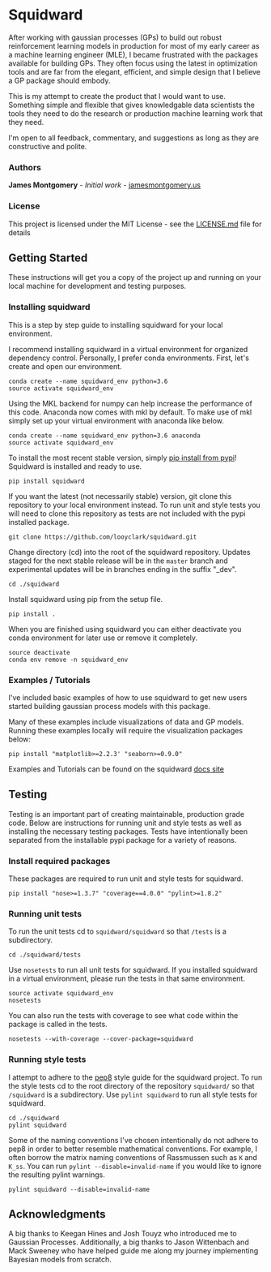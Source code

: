 # Squidward

After working with gaussian processes (GPs) to build out robust reinforcement learning models in production for most of my early career as a machine learning engineer (MLE), I became frustrated with the packages available for building GPs. They often focus using the latest in optimization tools and are far from the elegant, efficient, and simple design that I believe a GP package should embody.

This is my attempt to create the product that I would want to use. Something simple and flexible that gives knowledgable data scientists the tools they need to do the research or production machine learning work that they need.

I'm open to all feedback, commentary, and suggestions as long as they are constructive and polite.

### Authors

**James Montgomery** - *Initial work* - [jamesmontgomery.us](http://jamesmontgomery.us)

### License

This project is licensed under the MIT License - see the [LICENSE.md](LICENSE.md) file for details

## Getting Started

These instructions will get you a copy of the project up and running on your local machine for development and testing purposes.

### Installing squidward

This is a step by step guide to installing squidward for your local environment.

I recommend installing squidward in a virtual environment for organized dependency control. Personally, I prefer conda environments. First, let's create and open our environment.

```
conda create --name squidward_env python=3.6
source activate squidward_env
```

Using the MKL backend for numpy can help increase the performance of this code. Anaconda now comes with mkl by default. To make use of mkl simply set up your virtual environment with anaconda like below.

```
conda create --name squidward_env python=3.6 anaconda
source activate squidward_env
```

To install the most recent stable version, simply [pip install from pypi](https://pypi.org/project/squidward/)! Squidward is installed and ready to use.

```
pip install squidward
```

If you want the latest (not necessarily stable) version, git clone this repository to your local environment instead. To run unit and style tests you will need to clone this repository as tests are not included with the pypi installed package.

```
git clone https://github.com/looyclark/squidward.git
```

Change directory (cd) into the root of the squidward repository. Updates staged for the next stable release will be in the `master` branch and experimental updates will be in branches ending in the suffix "\_dev".

```
cd ./squidward
```

Install squidward using pip from the setup file.

```
pip install .
```

When you are finished using squidward you can either deactivate you conda environment for later use or remove it completely.

```
source deactivate
conda env remove -n squidward_env
```

### Examples / Tutorials

I've included basic examples of how to use squidward to get new users started building gaussian process models with this package.

Many of these examples include visualizations of data and GP models. Running these examples locally will require the visualization packages below:

```
pip install "matplotlib>=2.2.3' "seaborn>=0.9.0"
```

Examples and Tutorials can be found on the squidward [docs site](https://james-montgomery.github.io/squidward/)

## Testing

Testing is an important part of creating maintainable, production grade code. Below are instructions for running unit and style tests as well as installing the necessary testing packages. Tests have intentionally been separated from the installable pypi package for a variety of reasons.

### Install required packages

These packages are required to run unit and style tests for squidward.

```
pip install "nose>=1.3.7" "coverage==4.0.0" "pylint>=1.8.2"
```

### Running unit tests

To run the unit tests cd to `squidward/squidward` so that `/tests` is a subdirectory.

```
cd ./squidward/tests
```

Use `nosetests` to run all unit tests for squidward. If you installed squidward in a virtual environment, please run the tests in that same environment.

```
source activate squidward_env
nosetests
```

You can also run the tests with coverage to see what code within the package is called in the tests.

```
nosetests --with-coverage --cover-package=squidward
```

### Running style tests

I attempt to adhere to the [pep8](https://www.python.org/dev/peps/pep-0008/) style guide for the squidward project. To run the style tests cd to the root directory of the repository `squidward/` so that `/squidward` is a subdirectory. Use `pylint squidward` to run all style tests for squidward.

```
cd ./squidward
pylint squidward
```

Some of the naming conventions I've chosen intentionally do not adhere to pep8 in order to better resemble mathematical conventions. For example, I often borrow the matrix naming conventions of Rassmussen such as `K` and `K_ss`. You can run `pylint --disable=invalid-name` if you would like to ignore the resulting pylint warnings.

```
pylint squidward --disable=invalid-name
```

## Acknowledgments

A big thanks to Keegan Hines and Josh Touyz who introduced me to Gaussian Processes. Additionally, a big thanks to Jason Wittenbach and
Mack Sweeney who have helped guide me along my journey implementing Bayesian models from scratch.

[//]: # (Comment Section)

[//]: # (Updated the Github Docs)
[//]: # (for further help: https://github.com/James-Montgomery/misc_musings/tree/master/sphinx/docs)
[//]: # (cd ./docs)
[//]: # (make github)
